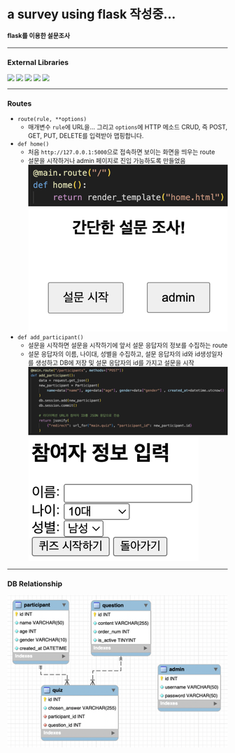 # a survey using flask  작성중...
#### flask를 이용한 설문조사
---

### External Libraries

<div align="left">
<img src="https://img.shields.io/badge/python-3.10.11-3776AB?style=for-the-badge&logo=python&logoColor=white"/>
<img src="https://img.shields.io/badge/flask-3.0.3-%23000.svg?style=for-the-badge&logo=flask&logoColor=white"/>
<img src="https://img.shields.io/badge/pandas-2.2.3-%23150458.svg?style=for-the-badge&logo=pandas&logoColor=white"/>
<img src="https://img.shields.io/badge/Plotly-5.24.1-%233F4F75.svg?style=for-the-badge&logo=plotly&logoColor=white"/>
<img src="https://img.shields.io/badge/sqlite-%2307405e.svg?style=for-the-badge&logo=sqlite&logoColor=white"/>
</div>

---

### Routes
- `route(rule, **options)`
    - 매개변수 `rule`에 URL을... 그리고 `options`에 HTTP 메소드 CRUD, 즉 POST, GET, PUT, DELETE를 입력받아 맵핑합니다.
- `def home()`
    - 처음 `http://127.0.0.1:5000`으로 접속하면 보이는 화면을 띄우는 route
    - 설문을 시작하거나 admin 페이지로 진입 가능하도록 만들었음
    ![def_home()](/img/def_home.png)
    ![home](/img/home_html.png)
- `def add_participant()`
    - 설문을 시작하면 설문을 시작하기에 앞서 설문 응답자의 정보를 수집하는 route
    - 설문 응답자의 이름, 나이대, 성별을 수집하고, 설문 응답자의 id와 id생성일자를 생성하고 DB에 저장 및 설문 응답자의 id를 가지고 설문을 시작
    ![def_add_participant()](/img/def_add_participant().png)
    ![index](/img/index_html.png)


---
### DB Relationship
![db relationship](/img/DB_Diagram.png)